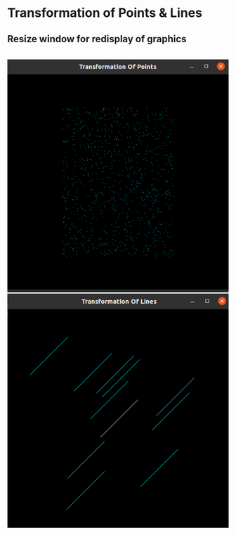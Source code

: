 # Transformation of Points & Lines

## Resize window for redisplay of graphics

<br/>
<img src="https://raw.githubusercontent.com/pritamzope/basic_graphics/master/Transformation/images/points.png"/>
<br/>
<img src="https://raw.githubusercontent.com/pritamzope/basic_graphics/master/Transformation/images/lines.png"/>
